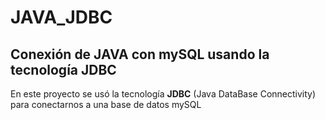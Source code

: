 # JAVA_JDBC

## Conexión de JAVA con mySQL usando la tecnología JDBC

En este proyecto se usó la tecnología **JDBC** (Java DataBase Connectivity) para conectarnos a una base de datos mySQL

